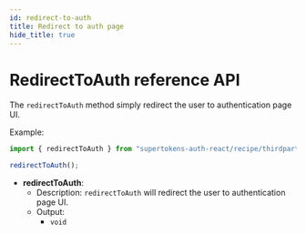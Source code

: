 ```yaml
---
id: redirect-to-auth
title: Redirect to auth page
hide_title: true
---
```


# RedirectToAuth reference API

The `redirectToAuth` method simply redirect the user to authentication page UI.

Example: 

```js
import { redirectToAuth } from "supertokens-auth-react/recipe/thirdparty";

redirectToAuth();
```

- **redirectToAuth**: 
    - Description: `redirectToAuth` will redirect the user to authentication page UI.
    - Output:
        - `void`